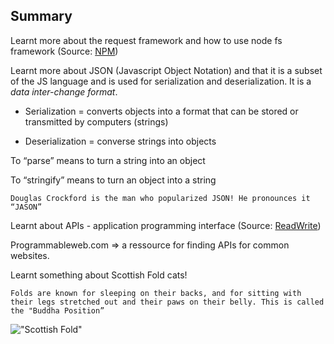 ## Summary

Learnt more about the request framework and how to use node fs framework (Source: [NPM](https://www.npmjs.com/package/request))

Learnt more about JSON (Javascript Object Notation) and that it is a subset of the JS language and is used for serialization and deserialization. It is a _data inter-change format_.

* Serialization = converts objects into a format that can be stored or transmitted by computers (strings)

* Deserialization = converse strings into objects

To “parse” means to turn a string into an object

To “stringify” means to turn an object into a string

```
Douglas Crockford is the man who popularized JSON! He pronounces it “JASON”
```

Learnt about APIs - application programming interface (Source: [ReadWrite](https://readwrite.com/2013/09/19/api-defined/))

Programmableweb.com => a ressource for finding APIs for common websites.

Learnt something about Scottish Fold cats!

```
Folds are known for sleeping on their backs, and for sitting with their legs stretched out and their paws on their belly. This is called the "Buddha Position”
```

!["Scottish Fold"](https://i.pinimg.com/originals/7d/8d/d5/7d8dd51776698671a222a77b75fd8c22.png)
